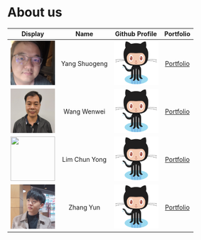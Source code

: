 # About us

Display | Name | Github Profile | Portfolio 
--------|:----:|:--------------:|:---------:
<img src="Member%20Photo/YangShuogeng.jpg" width="100" height="100"> | Yang Shuogeng | <a href="https://github.com/yangshuogeng"><img src="Member%20Photo/github%20logo.png" width="100" height="100" alt="Github"></a> | [Portfolio](team/yangshuogeng.md)
<img src="Member%20Photo/WangWenwei.jpg" width="100" height="100">| Wang Wenwei | <a href="https://github.com/e0373972"><img src="Member%20Photo/github%20logo.png" width="100" height="100" alt="Github"></a> | [Portfolio](team/e0373972.md)
<img src="https://avatars.githubusercontent.com/u/45939235?v=4" width="100" height="100">| Lim Chun Yong  | <a href="https://github.com/jr-mojito"><img src="Member%20Photo/github%20logo.png" width="100" height="100" alt="Github"></a> | [Portfolio](team/jr-mojito.md)
<img src="Member%20Photo/ZhangYun.jpg" width="100" height="100"> | Zhang Yun | <a href="https://github.com/zyjarvis"><img src="Member%20Photo/github%20logo.png" width="100" height="100" alt="Github"></a> | [Portfolio](team/zhangYun.md)
